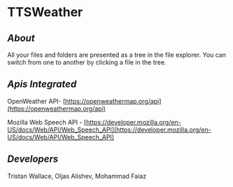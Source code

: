 <h1><b> TTSWeather </b></h1>

## <i>About</i>

All your files and folders are presented as a tree in the file explorer. You can switch from one to another by clicking a file in the tree.

## <i>Apis Integrated</i>
OpenWeather API- [https://openweathermap.org/api](https://openweathermap.org/api)

Mozilla Web Speech API -
[https://developer.mozilla.org/en-US/docs/Web/API/Web_Speech_API](https://developer.mozilla.org/en-US/docs/Web/API/Web_Speech_API)


## <i><b>Developers </b></i>

Tristan Wallace, Oljas Alishev, Mohammad Faiaz
